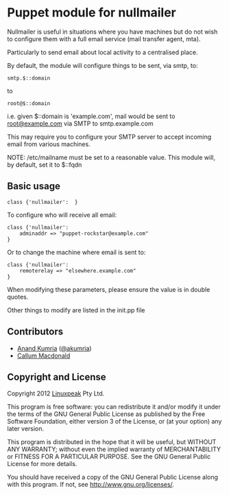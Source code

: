 Puppet module for nullmailer
============================

Nullmailer is useful in situations where you have machines but do not wish
to configure them with a full email service (mail transfer agent, mta).

Particularly to send email about local activity to a centralised place.

By default, the module will configure things to be sent, via smtp, to:

	smtp.$::domain

to

	root@$::domain

i.e. given $::domain is 'example.com', mail would be sent to
root@example.com via SMTP to smtp.example.com

This may require you to configure your SMTP server to accept
incoming email from various machines.

NOTE: /etc/mailname must be set to a reasonable value. This
module will, by default, set it to $::fqdn

Basic usage
-----------

    class {'nullmailer':  }

To configure who will receive all email:

    class {'nullmailer':
        adminaddr => "puppet-rockstar@example.com"
    }

Or to change the machine where email is sent to:

    class {'nullmailer':
        remoterelay => "elsewhere.example.com"
    }

When modifying these parameters, please ensure the value is in
double quotes.

Other things to modify are listed in the init.pp file


Contributors
------------

 * [Anand Kumria](https://github.com/akumria) ([@akumria](https://twitter.com/akumria))
 * [Callum Macdonald](https://github.com/chmac)


Copyright and License
---------------------

Copyright 2012 [Linuxpeak](https://www.linuxpeak.com/) Pty Ltd.

This program is free software: you can redistribute it and/or modify
it under the terms of the GNU General Public License as published by
the Free Software Foundation, either version 3 of the License, or
(at your option) any later version.

This program is distributed in the hope that it will be useful,
but WITHOUT ANY WARRANTY; without even the implied warranty of
MERCHANTABILITY or FITNESS FOR A PARTICULAR PURPOSE.  See the
GNU General Public License for more details.

You should have received a copy of the GNU General Public License
along with this program.  If not, see <http://www.gnu.org/licenses/>.
